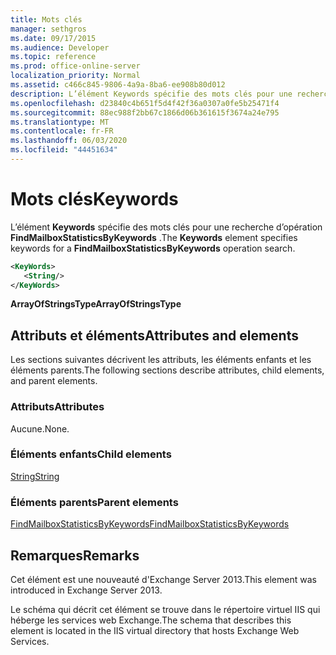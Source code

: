 ```yaml
---
title: Mots clés
manager: sethgros
ms.date: 09/17/2015
ms.audience: Developer
ms.topic: reference
ms.prod: office-online-server
localization_priority: Normal
ms.assetid: c466c845-9806-4a9a-8ba6-ee908b80d012
description: L’élément Keywords spécifie des mots clés pour une recherche d’opération FindMailboxStatisticsByKeywords.
ms.openlocfilehash: d23840c4b651f5d4f42f36a0307a0fe5b25471f4
ms.sourcegitcommit: 88ec988f2bb67c1866d06b361615f3674a24e795
ms.translationtype: MT
ms.contentlocale: fr-FR
ms.lasthandoff: 06/03/2020
ms.locfileid: "44451634"
---
```

# <a name="keywords"></a><span data-ttu-id="3989f-103">Mots clés</span><span class="sxs-lookup"><span data-stu-id="3989f-103">Keywords</span></span>

<span data-ttu-id="3989f-104">L’élément **Keywords** spécifie des mots clés pour une recherche d’opération **FindMailboxStatisticsByKeywords** .</span><span class="sxs-lookup"><span data-stu-id="3989f-104">The **Keywords** element specifies keywords for a **FindMailboxStatisticsByKeywords** operation search.</span></span> 
  
```XML
<KeyWords>
   <String/>
</KeyWords>
```

 <span data-ttu-id="3989f-105">**ArrayOfStringsType**</span><span class="sxs-lookup"><span data-stu-id="3989f-105">**ArrayOfStringsType**</span></span>
## <a name="attributes-and-elements"></a><span data-ttu-id="3989f-106">Attributs et éléments</span><span class="sxs-lookup"><span data-stu-id="3989f-106">Attributes and elements</span></span>

<span data-ttu-id="3989f-107">Les sections suivantes décrivent les attributs, les éléments enfants et les éléments parents.</span><span class="sxs-lookup"><span data-stu-id="3989f-107">The following sections describe attributes, child elements, and parent elements.</span></span>
  
### <a name="attributes"></a><span data-ttu-id="3989f-108">Attributs</span><span class="sxs-lookup"><span data-stu-id="3989f-108">Attributes</span></span>

<span data-ttu-id="3989f-109">Aucune.</span><span class="sxs-lookup"><span data-stu-id="3989f-109">None.</span></span>
  
### <a name="child-elements"></a><span data-ttu-id="3989f-110">Éléments enfants</span><span class="sxs-lookup"><span data-stu-id="3989f-110">Child elements</span></span>

[<span data-ttu-id="3989f-111">String</span><span class="sxs-lookup"><span data-stu-id="3989f-111">String</span></span>](string.md)
  
### <a name="parent-elements"></a><span data-ttu-id="3989f-112">Éléments parents</span><span class="sxs-lookup"><span data-stu-id="3989f-112">Parent elements</span></span>

[<span data-ttu-id="3989f-113">FindMailboxStatisticsByKeywords</span><span class="sxs-lookup"><span data-stu-id="3989f-113">FindMailboxStatisticsByKeywords</span></span>](findmailboxstatisticsbykeywords.md)
  
## <a name="remarks"></a><span data-ttu-id="3989f-114">Remarques</span><span class="sxs-lookup"><span data-stu-id="3989f-114">Remarks</span></span>

<span data-ttu-id="3989f-115">Cet élément est une nouveauté d'Exchange Server 2013.</span><span class="sxs-lookup"><span data-stu-id="3989f-115">This element was introduced in Exchange Server 2013.</span></span>
  
<span data-ttu-id="3989f-116">Le schéma qui décrit cet élément se trouve dans le répertoire virtuel IIS qui héberge les services web Exchange.</span><span class="sxs-lookup"><span data-stu-id="3989f-116">The schema that describes this element is located in the IIS virtual directory that hosts Exchange Web Services.</span></span>
  

